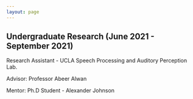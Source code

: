 ```yaml
---
layout: page
---
```


## Undergraduate Research (June 2021 - September 2021)

Research Assistant - UCLA Speech Processing and Auditory Perception Lab.

Advisor: Professor Abeer Alwan

Mentor: Ph.D Student - Alexander Johnson
